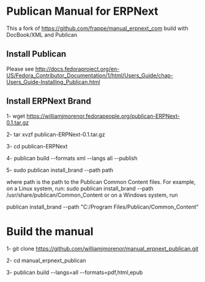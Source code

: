 # Publican Manual for ERPNext
This a fork of https://github.com/frappe/manual_erpnext_com build with DocBook/XML and Publican

## Install Publican
Please see http://docs.fedoraproject.org/en-US/Fedora_Contributor_Documentation/1/html/Users_Guide/chap-Users_Guide-Installing_Publican.html

## Install ERPNext Brand
1- wget https://williamjmorenor.fedorapeople.org/publican-ERPNext-0.1.tar.gz

2- tar xvzf publican-ERPNext-0.1.tar.gz

3- cd publican-ERPNext

4- publican build --formats xml --langs all --publish

5- sudo publican install_brand --path path

where path is the path to the Publican Common Content files. For example, on a Linux system, run:
sudo publican install_brand --path /usr/share/publican/Common_Content
or on a Windows system, run

publican install_brand --path "C:/Program Files/Publican/Common_Content"

# Build the manual
1- git clone https://github.com/williamjmorenor/manual_erpnext_publican.git

2- cd manual_erpnext_publican

3- publican build --langs=all --formats=pdf,html,epub

